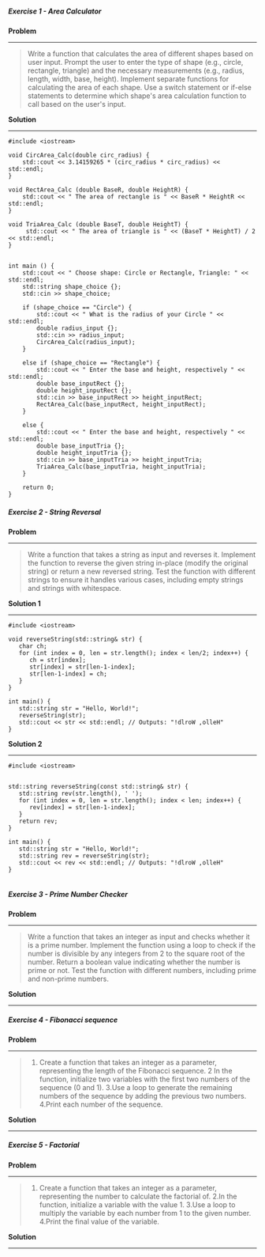##### Exercise 1 - Area Calculator
**Problem** <hr>

> Write a function that calculates the area of different shapes based on user input. Prompt the user to enter the type of shape (e.g., circle, rectangle, triangle) and the necessary measurements (e.g., radius, length, width, base, height). Implement separate functions for calculating the area of each shape. Use a switch statement or if-else statements to determine which shape's area calculation function to call based on the user's input.

**Solution** <hr>
```
#include <iostream>

void CircArea_Calc(double circ_radius) {    
    std::cout << 3.14159265 * (circ_radius * circ_radius) << std::endl; 
}

void RectArea_Calc (double BaseR, double HeightR) {
    std::cout << " The area of rectangle is " << BaseR * HeightR << std::endl; 
}

void TriaArea_Calc (double BaseT, double HeightT) {
     std::cout << " The area of triangle is " << (BaseT * HeightT) / 2 << std::endl;
}


int main () {
    std::cout << " Choose shape: Circle or Rectangle, Triangle: " << std::endl;
    std::string shape_choice {};
    std::cin >> shape_choice;

    if (shape_choice == "Circle") {
        std::cout << " What is the radius of your Circle " << std::endl;
        double radius_input {};
        std::cin >> radius_input;
        CircArea_Calc(radius_input);
    }

    else if (shape_choice == "Rectangle") {
        std::cout << " Enter the base and height, respectively " << std::endl;
        double base_inputRect {};
        double height_inputRect {};
        std::cin >> base_inputRect >> height_inputRect;
        RectArea_Calc(base_inputRect, height_inputRect);
    }

    else {
        std::cout << " Enter the base and height, respectively " << std::endl;
        double base_inputTria {};
        double height_inputTria {};
        std::cin >> base_inputTria >> height_inputTria;
        TriaArea_Calc(base_inputTria, height_inputTria);
    }

    return 0;
}

```

##### Exercise 2 - String Reversal
**Problem** <hr>
> Write a function that takes a string as input and reverses it. Implement the function to reverse the given string in-place (modify the original string) or return a new reversed string. Test the function with different strings to ensure it handles various cases, including empty strings and strings with whitespace.

**Solution 1** <hr>

```
#include <iostream>

void reverseString(std::string& str) {
   char ch;
   for (int index = 0, len = str.length(); index < len/2; index++) {
      ch = str[index];
      str[index] = str[len-1-index];
      str[len-1-index] = ch;
   }
}

int main() {
   std::string str = "Hello, World!";
   reverseString(str);
   std::cout << str << std::endl; // Outputs: "!dlroW ,olleH"
}

```
**Solution 2** <hr>
```
#include <iostream> 


std::string reverseString(const std::string& str) {
   std::string rev(str.length(), ' ');
   for (int index = 0, len = str.length(); index < len; index++) {
      rev[index] = str[len-1-index];
   }
   return rev;
}

int main() {
   std::string str = "Hello, World!";
   std::string rev = reverseString(str);
   std::cout << rev << std::endl; // Outputs: "!dlroW ,olleH"
}


```


##### Exercise 3 - Prime Number Checker
**Problem** <hr>

> Write a function that takes an integer as input and checks whether it is a prime number. Implement the function using a loop to check if the number is divisible by any integers from 2 to the square root of the number. Return a boolean value indicating whether the number is prime or not. Test the function with different numbers, including prime and non-prime numbers.

**Solution** <hr>


##### Exercise 4 - Fibonacci sequence
**Problem** <hr>

> 1. Create a function that takes an integer as a parameter, representing the length of the Fibonacci sequence.
2 In the function, initialize two variables with the first two numbers of the sequence (0 and 1).
3.Use a loop to generate the remaining numbers of the sequence by adding the previous two numbers.
4.Print each number of the sequence.

**Solution** <hr>


##### Exercise 5 - Factorial
**Problem** <hr>

> 1. Create a function that takes an integer as a parameter, representing the number to calculate the factorial of.
2.In the function, initialize a variable with the value 1.
3.Use a loop to multiply the variable by each number from 1 to the given number.
4.Print the final value of the variable.

**Solution** <hr>

